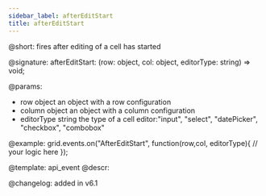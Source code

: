 ```yaml
---
sidebar_label: afterEditStart
title: afterEditStart
---          
```


@short: fires after editing of a cell has started

@signature: afterEditStart: (row: object, col: object, editorType: string) => void;
	
@params:
- row			object		an object with a row configuration
- column		object		an object with a column configuration
- editorType	string		the type of a cell editor:"input", "select", "datePicker", "checkbox", "combobox"

@example:
grid.events.on("AfterEditStart", function(row,col, editorType){
	// your logic here
});

@template:	api_event
@descr:

@changelog: added in v6.1
